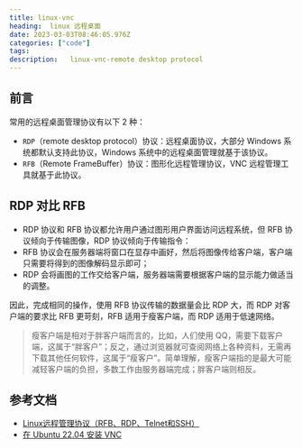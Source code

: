 ```yaml
---
title: linux-vnc
heading:  linux 远程桌面
date: 2023-03-03T08:46:05.976Z
categories: ["code"]
tags: 
description:   linux-vnc-remote desktop protocol
---
```

## 前言
常用的远程桌面管理协议有以下 2 种：
- `RDP`（remote desktop protocol）协议：远程桌面协议，大部分 Windows 系统都默认支持此协议，Windows 系统中的远程桌面管理就基于该协议。
- `RFB`（Remote FrameBuffer）协议：图形化远程管理协议，VNC 远程管理工具就基于此协议。



## RDP 对比 RFB
- RDP 协议和 RFB 协议都允许用户通过图形用户界面访问远程系统，但 RFB 协议倾向于传输图像，RDP 协议倾向于传输指令：
- RFB 协议会在服务器端将窗口在显存中画好，然后将图像传给客户端，客户端只需要将得到的图像解码显示即可；
- RDP 会将画图的工作交给客户端，服务器端需要根据客户端的显示能力做适当的调整。

因此，完成相同的操作，使用 RFB 协议传输的数据量会比 RDP 大，而 RDP 对客户端的要求比 RFB 更苛刻，RFB 适用于瘦客户端，而 RDP 适用于低速网络。
> 瘦客户端是相对于胖客户端而言的，比如，人们使用 QQ，需要下载客户端，这属于“胖客户”；反之，通过浏览器就可查阅网络上各种资料，无需再下载其他任何软件，这属于“瘦客户”。简单理解，瘦客户端指的是最大可能减轻客户端的负担，多数工作由服务器端完成；胖客户端则相反。




## 参考文档
- [Linux远程管理协议（RFB、RDP、Telnet和SSH）](http://c.biancheng.net/view/2845.html)
- [在 Ubuntu 22.04 安装 VNC](https://www.myfreax.com/how-to-install-and-configure-vnc-on-ubuntu-22-04/)